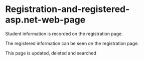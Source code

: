 # Registration-and-registered-asp.net-web-page

Student information is recorded on the registration page. 

The registered information can be seen on the registration page. 

This page is updated, deleted and searched
